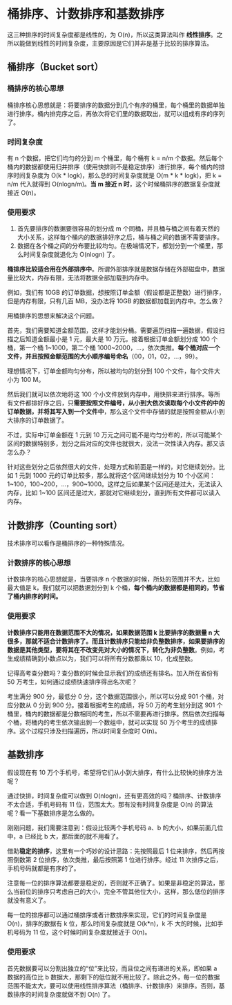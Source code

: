 # 桶排序、计数排序和基数排序

这三种排序的时间复杂度都是线性的，为 O(n)，所以这类算法叫作 **线性排序**。之所以能做到线性的时间复杂度，主要原因是它们并非是基于比较的排序算法。

## 桶排序（Bucket sort）

### 桶排序的核心思想

桶排序核心思想就是：将要排序的数据分到几个有序的桶里，每个桶里的数据单独进行排序。桶内排完序之后，再依次将它们里的数据取出，就可以组成有序的序列了。

### 时间复杂度

有 n 个数据，把它们均匀的分到 m 个桶里，每个桶有 k = n/m 个数据。然后每个桶内的数据都使用归并排序（使用快排则不是稳定排序）进行排序，每个桶内的排序时间复杂度为 O(k * logk)，那么总的时间复杂度就是 O(m * k * logk)，把 k = n/m 代入就得到 O(nlogn/m)。**当 m 接近 n 时**，这个时候桶排序的数据复杂度就接近 O(n)。

### 使用要求

1. 首先要排序的数据要很容易的划分成 m 个同桶，并且桶与桶之间有着天然的大小关系，这样每个桶内的数据排好序之后，桶与桶之间的数据不需要排序。
2. 数据在各个桶之间的分布要比较均匀。在极端情况下，都划分到一个桶里，那么时间复杂度就退化为 O(nlogn) 了。

**桶排序比较适合用在外部排序中**。所谓外部排序就是数据存储在外部磁盘中，数据量比较大，内存有限，无法将数据全部加载到内存中。

例如，我们有 10GB 的订单数据，想按照订单金额（假设都是正整数）进行排序，但是内存有限，只有几百 MB，没办法将 10GB 的数据都加载到内存中。怎么做？

用桶排序的思想来解决这个问题。

首先，我们需要知道金额范围，这样才能划分桶。需要遍历扫描一遍数据，假设扫描之后知道金额最小是 1 元，最大是 10 万元。接着根据订单金额划分成 100 个桶，第一个桶 1~1000，第二个桶 1000~2000，...，依次类推。**每个桶对应一个文件，并且按照金额范围的大小顺序编号命名**（00，01，02，...，99）。

理想情况下，订单金额均匀分布，所以被均匀的划分到 100 个文件，每个文件大小为 100 M。

然后我们就可以依次地将这 100 个小文件放到内存中，用快排来进行排序。等所有文件都排好序之后，只**需要按照文件编号，从小到大依次读取每个小文件的中的订单数据，并将其写入到一个文件中**，那么这个文件中存储的就是按照金额从小到大排序的订单数据了。

不过，实际中订单金额在 1 元到 10 万元之间可能不是均匀分布的，所以可能某个区间的数据特别多，划分之后对应的文件也就很大，没法一次性读入内存。那又该怎么办？

针对这些划分之后依然很大的文件，处理方式和前面是一样的，对它继续划分。比如 1 元到 1000 元的订单比较多，那么就将这个区间继续划分为 10 个小区间：1~100，100~200，...，900~1000。这样之后如果某个区间还是过大，无法读入内存，比如 1~100 区间还是过大，那就对它继续划分，直到所有文件都可以读入内存。

## 计数排序（Counting sort）

技术排序可以看作是桶排序的一种特殊情况。

### 计数排序的核心思想

计数排序的核心思想就是，当要排序 n 个数据的时候，所处的范围并不大，比如最大值是 k，我们就可以把数据划分到 k 个桶，**每个桶内的数据都是相同的，节省了桶内排序的时间。**

### 使用要求

**计数排序只能用在数据范围不大的情况，如果数据范围 k 比要排序的数据量 n 大很多，那就不适合计数排序了。而且计数排序只能给非负整数排序，如果要排序的数据是其他类型，要将其在不改变先对大小的情况下，转化为非负整数**。例如，考生成绩精确到小数点以为，我们可以将所有分数都乘以 10，化成整数。

记得高考查分数吗？查分数的时候会显示我们的成绩还有排名。加入所在省份有 50 万考生，如何通过成绩快速排序得出名次呢？

考生满分 900 分，最低分 0 分，这个数据范围很小，所以可以分成 901 个桶，对应分数从 0 分到 900 分。接着根据考生的成绩，将 50 万的考生划分到这 901 个桶里，桶内的数据都是分数相同的考生，所以不需要再进行排序。然后依次扫描每个桶，将桶内的考生依次输出到一个数组中，就可以实现 50 万个考生的成绩排序。这个过程只涉及扫描遍历，所以时间复杂度时 O(n)。

## 基数排序

假设现在有 10 万个手机号，希望将它们从小到大排序，有什么比较快的排序方法呢？

通过快排，时间复杂度可以做到 O(nlogn)，还有更高效的吗？桶排序、计数排序不太合适，手机号码有 11 位，范围太大。那有没有时间复杂度是 O(n) 的算法呢？看一下基数排序是怎么做的。

刚刚问题，我们需要注意到：假设比较两个手机号码 a、b 的大小，如果前面几位中，a 已经比 b 大，那后面的就不用看了。

借助**稳定的排序**，这里有一个巧妙的设计思路：先按照最后 1 位来排序，然后再按照倒数第 2 位排序，依次类推，最后按照第 1 位进行排序。经过 11 次排序之后，手机号码就都是有序的了。

注意每一位的排序算法都要是稳定的，否则就不正确了。如果是非稳定的算法，那么当前位的排序只考虑自己的大小，完全不管其他位大小，这样，那么低位的排序就没有意义了。

每一位的排序都可以通过桶排序或者计数排序来实现，它们的时间复杂度是 O(n)，排序的数据有 k 位，那么时间复杂度就是 O(k*n)，k 不 大的时候，比如手机号码为 11 位，这个时候时间复杂度就接近于 O(n)。

### 使用要求

首先数据要可以分割出独立的“位”来比较，而且位之间有递进的关系，即如果 a 数据的高位比 b 数据大，那剩下的低位就不用比较了。除此之外，每一位的数据范围不能太大，要可以使用线性排序算法（桶排序、计数排序）来排序。否则，基数排序的时间复杂度就做不到 O(n) 了。